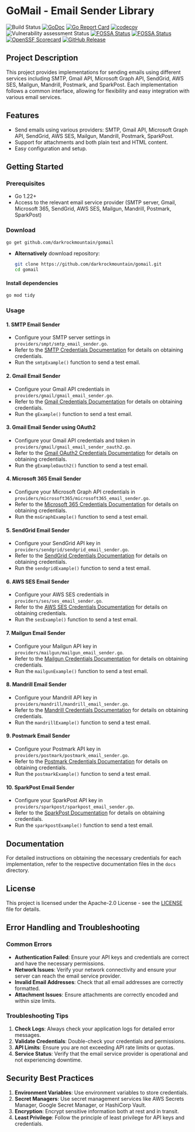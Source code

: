 # GoMail - Email Sender Library


![Build Status](https://github.com/darkrockmountain/gomail/actions/workflows/ci.yml/badge.svg)
[![GoDoc](https://godoc.org/github.com/darkrockmountain/gomail?status.svg)](https://pkg.go.dev/github.com/darkrockmountain/gomail)
[![Go Report Card](https://goreportcard.com/badge/github.com/darkrockmountain/gomail?branch=master&kill_cache=1)](https://goreportcard.com/report/github.com/darkrockmountain/gomail)
[![codecov](https://codecov.io/gh/darkrockmountain/gomail/graph/badge.svg?token=NC0O7RMK2X)](https://codecov.io/gh/darkrockmountain/gomail)
![Vulnerability assessment Status](https://github.com/darkrockmountain/gomail/actions/workflows/govulncheck.yaml/badge.svg)
[![FOSSA Status](https://app.fossa.com/api/projects/git%2Bgithub.com%2Fdarkrockmountain%2Fgomail.svg?type=shield&issueType=license)](https://app.fossa.com/projects/git%2Bgithub.com%2Fdarkrockmountain%2Fgomail?ref=badge_shield&issueType=license)
[![FOSSA Status](https://app.fossa.com/api/projects/git%2Bgithub.com%2Fdarkrockmountain%2Fgomail.svg?type=shield&issueType=security)](https://app.fossa.com/projects/git%2Bgithub.com%2Fdarkrockmountain%2Fgomail?ref=badge_shield&issueType=security)
[![OpenSSF Scorecard](https://api.scorecard.dev/projects/github.com/darkrockmountain/gomail/badge)](https://scorecard.dev/viewer/?uri=github.com/darkrockmountain/gomail)
[![GitHub Release](https://img.shields.io/github/v/release/darkrockmountain/gomail)](https://github.com/darkrockmountain/gomail/releases)
<!-- [![Quality Gate Status](https://sonarcloud.io/api/project_badges/measure?project=your-project-key&metric=alert_status)](https://sonarcloud.io/dashboard?id=your-project-key) -->
## Project Description


This project provides implementations for sending emails using different services including SMTP, Gmail API, Microsoft Graph API, SendGrid, AWS SES, Mailgun, Mandrill, Postmark, and SparkPost. Each implementation follows a common interface, allowing for flexibility and easy integration with various email services.

## Features

- Send emails using various providers: SMTP, Gmail API, Microsoft Graph API, SendGrid, AWS SES, Mailgun, Mandrill, Postmark, SparkPost.
- Support for attachments and both plain text and HTML content.
- Easy configuration and setup.

## Getting Started

### Prerequisites

- Go 1.22+
- Access to the relevant email service provider (SMTP server, Gmail, Microsoft 365, SendGrid, AWS SES, Mailgun, Mandrill, Postmark, SparkPost)

### Download
```bash
go get github.com/darkrockmountain/gomail 
```
- **Alternatively** download repository:
    ```bash
    git clone https://github.com/darkrockmountain/gomail.git
    cd gomail
    ```
#### Install dependencies  

```bash
go mod tidy
```

### Usage

#### 1. SMTP Email Sender
- Configure your SMTP server settings in `providers/smpt/smtp_email_sender.go`.
- Refer to the [SMTP Credentials Documentation](./docs/SMTP_Credentials.md) for details on obtaining credentials.
- Run the `smtpExample()` function to send a test email.

#### 2. Gmail Email Sender
- Configure your Gmail API credentials in `providers/gmail/gmail_email_sender.go`.
- Refer to the [Gmail Credentials Documentation](./docs/Gmail_Credentials_API_Key.md) for details on obtaining credentials.
- Run the `gExample()` function to send a test email.

#### 3. Gmail Email Sender using OAuth2
- Configure your Gmail API credentials and token in `providers/gmail/gmail_email_sender_oauth2.go`.
- Refer to the [Gmail OAuth2 Credentials Documentation](./docs/Gmail_Credentials_OAuth2.md) for details on obtaining credentials.
- Run the `gExampleOauth2()` function to send a test email.

#### 4. Microsoft 365 Email Sender
- Configure your Microsoft Graph API credentials in `providers/microsoft365/microsoft365_email_sender.go`.
- Refer to the [Microsoft 365 Credentials Documentation](./docs/Microsoft365_Credentials_ROPC.md) for details on obtaining credentials.
- Run the `msGraphExample()` function to send a test email.

#### 5. SendGrid Email Sender
- Configure your SendGrid API key in `providers/sendgrid/sendgrid_email_sender.go`.
- Refer to the [SendGrid Credentials Documentation](./docs/SendGrid_Credentials.md) for details on obtaining credentials.
- Run the `sendgridExample()` function to send a test email.

#### 6. AWS SES Email Sender
- Configure your AWS SES credentials in `providers/ses/ses_email_sender.go`.
- Refer to the [AWS SES Credentials Documentation](./docs/AWS_SES_Credentials.md) for details on obtaining credentials.
- Run the `sesExample()` function to send a test email.

#### 7. Mailgun Email Sender
- Configure your Mailgun API key in `providers/mailgun/mailgun_email_sender.go`.
- Refer to the [Mailgun Credentials Documentation](./docs/Mailgun_Credentials.md) for details on obtaining credentials.
- Run the `mailgunExample()` function to send a test email.

#### 8. Mandrill Email Sender
- Configure your Mandrill API key in `providers/mandrill/mandrill_email_sender.go`.
- Refer to the [Mandrill Credentials Documentation](./docs/Mandrill_Credentials.md) for details on obtaining credentials.
- Run the `mandrillExample()` function to send a test email.

#### 9. Postmark Email Sender
- Configure your Postmark API key in `providers/postmark/postmark_email_sender.go`.
- Refer to the [Postmark Credentials Documentation](./docs/Postmark_Credentials.md) for details on obtaining credentials.
- Run the `postmarkExample()` function to send a test email.

#### 10. SparkPost Email Sender
- Configure your SparkPost API key in `providers/sparkpost/sparkpost_email_sender.go`.
- Refer to the [SparkPost Documentation](https://developers.sparkpost.com/api/) for details on obtaining credentials.
- Run the `sparkpostExample()` function to send a test email.

## Documentation

For detailed instructions on obtaining the necessary credentials for each implementation, refer to the respective documentation files in the `docs` directory.

## License

This project is licensed under the Apache-2.0 License - see the [LICENSE](LICENSE) file for details.


## Error Handling and Troubleshooting

### Common Errors

- **Authentication Failed**: Ensure your API keys and credentials are correct and have the necessary permissions.
- **Network Issues**: Verify your network connectivity and ensure your server can reach the email service provider.
- **Invalid Email Addresses**: Check that all email addresses are correctly formatted.
- **Attachment Issues**: Ensure attachments are correctly encoded and within size limits.

### Troubleshooting Tips

1. **Check Logs**: Always check your application logs for detailed error messages.
2. **Validate Credentials**: Double-check your credentials and permissions.
3. **API Limits**: Ensure you are not exceeding API rate limits or quotas.
4. **Service Status**: Verify that the email service provider is operational and not experiencing downtime.

## Security Best Practices

1. **Environment Variables**: Use environment variables to store credentials.
2. **Secret Managers**: Use secret management services like AWS Secrets Manager, Google Secret Manager, or HashiCorp Vault.
3. **Encryption**: Encrypt sensitive information both at rest and in transit.
4. **Least Privilege**: Follow the principle of least privilege for API keys and credentials.
